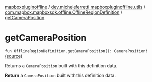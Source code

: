 [mapboxpluginoffline](../../index.md) / [dev.micheleferretti.mapboxpluginoffline.utils](../index.md) / [com.mapbox.mapboxsdk.offline.OfflineRegionDefinition](index.md) / [getCameraPosition](./get-camera-position.md)

# getCameraPosition

`fun OfflineRegionDefinition.getCameraPosition(): CameraPosition!` [(source)](https://github.com/xit0c/mapbox-plugin-offline/tree/master/mapboxpluginoffline/src/main/java/dev/micheleferretti/mapboxpluginoffline/utils/Extensions.kt#L35)

Returns a `CameraPosition` built with this definition data.

**Return**
a `CameraPosition` built with this definition data.

